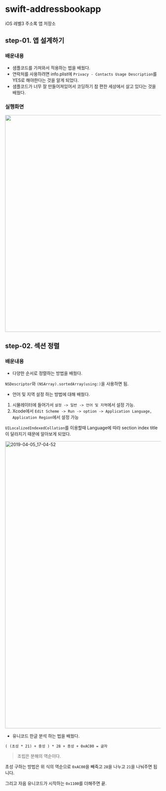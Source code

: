 # swift-addressbookapp
iOS 레벨3 주소록 앱 저장소

## step-01. 앱 설계하기

### 배운내용
- 샘플코드를 가져와서 적용하는 법을 배웠다.
- 연락처를 사용하려면 info.plist에 `Privacy - Contacts Usage Description`를 YES로 해야한다는 것을 알게 되었다.
- 샘플코드가 너무 잘 만들어져있어서 코딩하기 참 편한 세상에서 살고 있다는 것을 배웠다.

### 실행화면

<img src="https://user-images.githubusercontent.com/38850628/55384401-9a485400-5565-11e9-81ab-0e30ffd25ed6.png" height="700">

## step-02. 섹션 정렬

### 배운내용

- 다양한 순서로 정렬하는 방법을 배웠다.

`NSDescriptor`와 `(NSArray).sortedArray(using:)`을 사용하면 됨.
<script src="https://gist.github.com/hngfu/23fa7e4405b0810efd42b86957c8a515.js"></script>

- 언어 및 지역 설정 하는 방법에 대해 배웠다.
1. 시뮬레이터에 들어가서 `설정 -> 일반 -> 언어 및 지역`에서 설정 가능.
2. Xcode에서 `Edit Scheme -> Run -> option -> Application Language, Application Region`에서 설정 가능

`UILocalizedIndexedCollation`를 이용할때 Language에 따라 section index title이 달라지기 때문에 알아보게 되었다.

<img width="927" alt="2019-04-05_17-04-52" src="https://user-images.githubusercontent.com/38850628/55613182-fd83f180-57c4-11e9-99a0-eb8a78a5d8a6.png">

- 유니코드 한글 분석 하는 법을 배웠다. 

`( (초성 * 21) + 중성 ) * 28 + 종성 + 0xAC00 = 글자`  

> 조립은 분해의 역순이다.

초성 구하는 방법은 위 식의 역순으로 `0xAC00`을 빼죽고 `28`을 나누고 `21`을 나눠주면 됩니다.

그리고 자음 유니코드가 시작하는 `0x1100`를 더해주면 끝.

<script src="https://gist.github.com/hngfu/fb0862afe1dd619995c33a02d7ec6a0b.js"></script>
